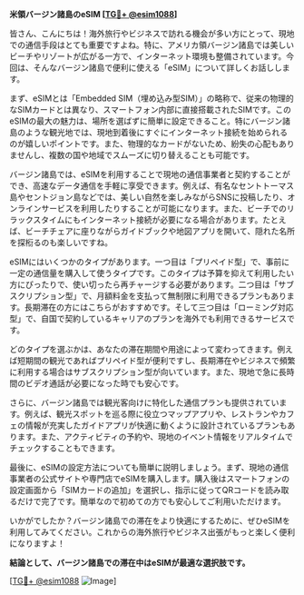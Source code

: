 **米領バージン諸島のeSIM [[TG💪+ @esim1088](https://t.me/s/esim1088)]**

皆さん、こんにちは！海外旅行やビジネスで訪れる機会が多い方にとって、現地での通信手段はとても重要ですよね。特に、アメリカ領バージン諸島では美しいビーチやリゾートが広がる一方で、インターネット環境も整備されています。今回は、そんなバージン諸島で便利に使える「eSIM」について詳しくお話しします。

まず、eSIMとは「Embedded SIM（埋め込み型SIM）」の略称で、従来の物理的なSIMカードとは異なり、スマートフォン内部に直接搭載されたSIMです。このeSIMの最大の魅力は、場所を選ばずに簡単に設定できること。特にバージン諸島のような観光地では、現地到着後にすぐにインターネット接続を始められるのが嬉しいポイントです。また、物理的なカードがないため、紛失の心配もありませんし、複数の国や地域でスムーズに切り替えることも可能です。

バージン諸島では、eSIMを利用することで現地の通信事業者と契約することができ、高速なデータ通信を手軽に享受できます。例えば、有名なセントトーマス島やセントジョン島などでは、美しい自然を楽しみながらSNSに投稿したり、オンラインサービスを利用したりすることが可能になります。また、ビーチでのリラックスタイムにもインターネット接続が必要になる場合があります。たとえば、ビーチチェアに座りながらガイドブックや地図アプリを開いて、隠れた名所を探椼るのも楽しいですね。

eSIMにはいくつかのタイプがあります。一つ目は「プリペイド型」で、事前に一定の通信量を購入して使うタイプです。このタイプは予算を抑えて利用したい方にぴったりで、使い切ったら再チャージする必要があります。二つ目は「サブスクリプション型」で、月額料金を支払って無制限に利用できるプランもあります。長期滞在の方にはこちらがおすすめです。そして三つ目は「ローミング対応型」で、自国で契約しているキャリアのプランを海外でも利用できるサービスです。

どのタイプを選ぶかは、あなたの滞在期間や用途によって変わってきます。例えば短期間の観光であればプリペイド型が便利ですし、長期滞在やビジネスで頻繁に利用する場合はサブスクリプション型が向いています。また、現地で急に長時間のビデオ通話が必要になった時でも安心です。

さらに、バージン諸島では観光客向けに特化した通信プランも提供されています。例えば、観光スポットを巡る際に役立つマップアプリや、レストランやカフェの情報が充実したガイドアプリが快適に動くように設計されているプランもあります。また、アクティビティの予約や、現地のイベント情報をリアルタイムでチェックすることもできます。

最後に、eSIMの設定方法についても簡単に説明しましょう。まず、現地の通信事業者の公式サイトや専門店でeSIMを購入します。購入後はスマートフォンの設定画面から「SIMカードの追加」を選択し、指示に従ってQRコードを読み取るだけで完了です。簡単なので初めての方でも安心してご利用いただけます。

いかがでしたか？バージン諸島での滞在をより快適にするために、ぜひeSIMを利用してみてください。これからの海外旅行やビジネス出張がもっと楽しく便利になりますよ！

**結論として、バージン諸島での滞在中はeSIMが最適な選択肢です。**

[[TG💪+ @esim1088](https://t.me/s/esim1088) ![Image](https://i.postimg.cc/Y0z9fWf4/image.png)]